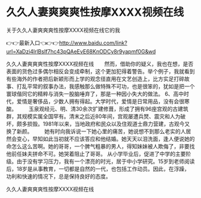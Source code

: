 # 久久人妻爽爽爽性按摩ⅩXXX视频在线
关于久久人妻爽爽爽性按摩ⅩXXX视频在线它的我

👉👉最新入口👈👉👉http://www.baidu.com/link?url=XaDzi4lrlBsIf7hc43pQAeEvE68KnODCy8r9yapmf0G&wd

久久人妻爽爽爽性按摩ⅩXXX视频在线　　然而，借助你的疑义，我也在想，是否表面的货色过多偶尔相反会变成牵制，这个更加犯得着警告。举个例子，我就看到有些海外的作者把后新颖形而上学的观念径直用在文艺创造上，比方实足打碎故事、打乱平常的叙事办法，我感触那么做特殊不可功，也是很笨的，犹如是把一个寰球偕同它的精粹与消失一股脑唾弃了，那是一种因小失大的做法。
	6、高中时代，爱情是奢侈品，少数人拥有得起。大学时代，爱情是日常用品，没有会很寒酸。
　　玉泉观经元、明、清30余次扩建修葺，形成了拥有96座宫观的古建筑群，其规模实属全国罕有。清末之后近80年间，宫观屡遭兵燹、震灾和人为破坏，颇多损毁。1981年以来，当地政府和民众以及住观道士鼎力营建，古观今又换了新颜。
　　她有时向我诉说一下她心里的痛苦，她说想不到那么老实的人居然会变心，早知如此当初就不应该答应和他结婚。她天天以泪洗面，逢人便说她的命怎么这么苦啊。她的哥哥，一个脾气粗暴的男人，得知妹妹被人欺侮了，非要找他前任妹夫拼命不可。她哭着阻止了哥哥。
从小学毕业后，促进了中学的主要阶级。由于没有学习压力，我有一个漂亮的时光，居于中小学研究。15岁到老师阅读后，18岁是从事教育，一切都是自然的一代，也包括工作动员。因此，在浮躁，功利和快速的情况下，总是保持良好的态度。

久久人妻爽爽爽性按摩ⅩXXX视频在线
